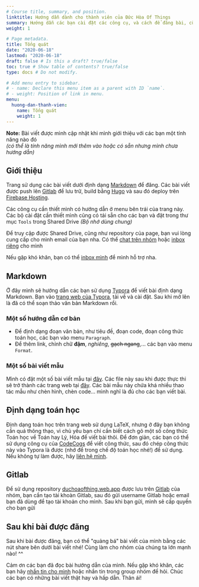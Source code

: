 ```yaml
---
# Course title, summary, and position.
linktitle: Hướng dẫn dành cho thành viên của Đức Hòa Of Things
summary: Hướng dẫn các bạn cài đặt các công cụ, và cách để đăng bài, cũng như nhiều mẹo vặt hay ho cho bài viết của bạn.
weight: 1

# Page metadata.
title: Tổng quát
date: "2020-06-18"
lastmod: "2020-06-18"
draft: false # Is this a draft? true/false
toc: true # Show table of contents? true/false
type: docs # Do not modify.

# Add menu entry to sidebar.
# - name: Declare this menu item as a parent with ID `name`.
# - weight: Position of link in menu.
menu:
  huong-dan-thanh-vien:
    name: Tổng quát
    weight: 1
---
```


**Note:** Bài viết được mình cập nhật khi mình giới thiệu với các bạn một tính năng nào đó  
_(có thể là tính năng mình mới thêm vào hoặc có sẵn nhưng mình chưa hướng dẫn)_

## Giới thiệu

Trang sử dụng các bài viết dưới định dạng [Markdown](https://daringfireball.net/projects/markdown/) để đăng. Các bài viết được push lên [Gitlab](https://gitlab.com/) để lưu trữ, build bằng [Hugo](https://gohugo.io/) và sau đó deploy trên [Firebase Hosting](https://firebase.google.com/products/hosting/).

Các công cụ cần thiết mình có hướng dẫn ở menu bên trái của trang này. Các bộ cài đặt cần thiết mình cũng có tải sẵn cho các bạn và đặt trong thư mục `Tools` trong Shared Drive _(Bộ nhớ dùng chung)_

Để truy cập được Shared Drive, cũng như repository của page, bạn vui lòng cung cấp cho mình email của bạn nha. Có thể [chat trên nhóm](https://www.facebook.com/messages/t/2025327994248797) hoặc [inbox riêng][miti99] cho mình

Nếu gặp khó khăn, bạn có thể [inbox mình][miti99] để mình hỗ trợ nha.

## Markdown

Ở đây mình sẽ hướng dẫn các bạn sử dụng [Typora](https://typora.io/) để viết bài định dạng Markdown. Bạn vào [trang web của Typora](https://typora.io/), tải về và cài đặt. Sau khi mở lên là đã có thể soạn thảo văn bản Markdown rồi.

### Một số hướng dẫn cơ bản

- Để định dạng đoạn văn bản, như tiêu đề, đoạn code, đoạn công thức toán học, các bạn vào menu `Paragraph`.
- Để thêm link, chỉnh chữ **đậm**, _nghiêng_, ~~gạch ngang~~,... các bạn vào menu `Format`.

### Một số bài viết mẫu

Mình có đặt một số bài viết mẫu tại [đây](https://github.com/bkfc-thptduchoa/bkfc-thptduchoa.netlify.app/tree/master/content/example). Các file này sau khi được thực thi sẽ trở thành các trang web tại [đây](/example/). Các bài mẫu này chứa khá nhiều thao tác mẫu như chèn hình, chèn code... mình nghĩ là đủ cho các bạn viết bài.

## Định dạng toán học

Định dạng toán học trên trang web sử dụng LaTeX, nhưng ở đây bạn không cần quá thông thạo, vì chủ yếu bạn chỉ cần biết cách gõ một số công thức Toán học về Toán hay Lý, Hóa để viết bài thôi. Để đơn giản, các bạn có thể sử dụng công cụ của [CodeCogs](https://www.codecogs.com/latex/eqneditor.php) để viết công thức, sau đó chép công thức này vào Typora là được (nhớ để trong chế độ toán học nhé!) để sử dụng. Nếu không tự làm được, hãy [liên hệ mình][miti99].

## Gitlab

Để sử dụng repository [duchoaofthing.web.app](https://gitlab.com/duchoaofthings/duchoaofthings.web.app) được lưu trên [Gitlab](https://gitlab.com/) của nhóm, bạn cần tạo tài khoàn Gitlab, sau đó gửi username Gitlab hoặc email bạn đã dùng để tạo tài khoản cho mình. Sau khi bạn gửi, mình sẽ cấp quyền cho bạn gửi

## Sau khi bài được đăng

Sau khi bài được đăng, bạn có thể "quảng bá" bài viết của mình bằng các nút share bên dưới bài viết nhé! Cùng làm cho nhóm của chúng ta lớn mạnh nào! ^^

Cảm ơn các bạn đã đọc bài hướng dẫn của mình. Nếu gặp khó khăn, các bạn hãy [nhắn tin cho mình][miti99] hoặc nhắn tin trong group nhóm để hỏi. Chúc các bạn có những bài viết thật hay và hấp dẫn. Thân ái!

[miti99]: https://www.facebook.com/messages/t/Tien.NM99
